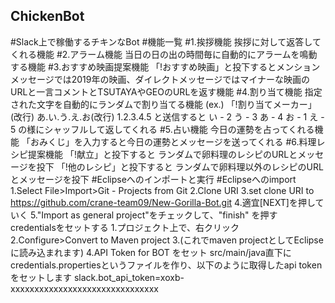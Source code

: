 ## ChickenBot
#Slack上で稼働するチキンなBot
#機能一覧
#1.挨拶機能
挨拶に対して返答してくれる機能
#2.アラーム機能
当日の日の出の時間毎に自動的にアラームを鳴動する機能
#3.おすすめ映画提案機能
「!おすすめ映画」と投下するとメンションメッセージでは2019年の映画、ダイレクトメッセージではマイナーな映画のURLと一言コメントとTSUTAYAやGEOのURLを返す機能
#4.割り当て機能 
指定された文字を自動的にランダムで割り当てる機能
(ex.)
「!割り当てメーカー」(改行)
あ.い.う.え.お(改行)
1.2.3.4.5     と送信すると
い - 2
う - 3
あ - 4
お - 1
え - 5        の様にシャッフルして返してくれる
#5.占い機能
今日の運勢を占ってくれる機能
「おみくじ」を入力すると今日の運勢とメッセージを送ってくれる
#6.料理レシピ提案機能
「!献立」と投下すると ランダムで卵料理のレシピのURLとメッセージを投下
「!他のレシピ」と投下すると ランダムで卵料理以外のレシピのURLとメッセージを投下
#Eclipseへのインポートと実行
#Eclipseへのimport
1.Select File>Import>Git - Projects from Git
2.Clone URI
3.set clone URI to https://github.com/crane-team09/New-Gorilla-Bot.git
4.適宜[NEXT]を押していく
5."Import as general project"をチェックして、"finish" を押す
credentialsをセットする
1.プロジェクト上で、右クリック 2.Configure>Convert to Maven project 3.(これでmaven projectとしてEclipseに読み込まれます) 4.API Token for BOT をセット
src/main/java直下にcredentials.propertiesというファイルを作り、以下のように取得したapi tokenをセットします
slack.bot_api_token=xoxb-xxxxxxxxxxxxxxxxxxxxxxxxxxxxxxx
